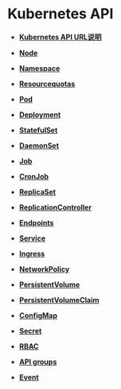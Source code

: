 # Kubernetes API<a name="cce_02_0340"></a>

-   **[Kubernetes API URL说明](Kubernetes-API-URL说明.md)**  

-   **[Node](Node.md)**  

-   **[Namespace](Namespace.md)**  

-   **[Resourcequotas](Resourcequotas.md)**  

-   **[Pod](Pod.md)**  

-   **[Deployment](Deployment.md)**  

-   **[StatefulSet](StatefulSet.md)**  

-   **[DaemonSet](DaemonSet.md)**  

-   **[Job](Job.md)**  

-   **[CronJob](CronJob.md)**  

-   **[ReplicaSet](ReplicaSet.md)**  

-   **[ReplicationController](ReplicationController.md)**  

-   **[Endpoints](Endpoints.md)**  

-   **[Service](Service.md)**  

-   **[Ingress](Ingress.md)**  

-   **[NetworkPolicy](NetworkPolicy.md)**  

-   **[PersistentVolume](PersistentVolume.md)**  

-   **[PersistentVolumeClaim](PersistentVolumeClaim.md)**  

-   **[ConfigMap](ConfigMap.md)**  

-   **[Secret](Secret.md)**  

-   **[RBAC](RBAC.md)**  

-   **[API groups](API-groups.md)**  

-   **[Event](Event.md)**  


